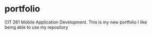 # portfolio
CIT 261 Mobile Application Development.
This is my new portfolio
I like being able to use my repository
